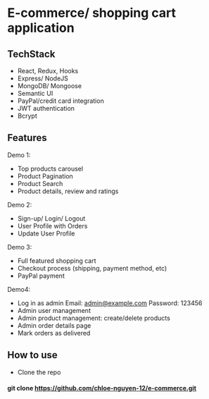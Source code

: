 # E-commerce/ shopping cart application 

## TechStack
- React, Redux, Hooks
- Express/ NodeJS
- MongoDB/ Mongoose
- Semantic UI 
- PayPal/credit card integration
- JWT authentication
- Bcrypt

## Features
Demo 1:
- Top products carousel
- Product Pagination
- Product Search
- Product details, review and ratings

Demo 2:
- Sign-up/ Login/ Logout 
- User Profile with Orders
- Update User Profile

Demo 3:
- Full featured shopping cart
- Checkout process (shipping, payment method, etc)
- PayPal payment

Demo4:
- Log in as admin
Email: admin@example.com
Password: 123456
- Admin user management
- Admin product management: create/delete products
- Admin order details page
- Mark orders as delivered

## How to use
- Clone the repo

#### git clone https://github.com/chloe-nguyen-12/e-commerce.git

